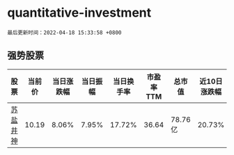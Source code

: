 # quantitative-investment

`最后更新时间：2022-04-18 15:33:58 +0800`

## 强势股票

|股票|当前价|当日涨跌幅|当日振幅|当日换手率|市盈率TTM|总市值|近10日涨跌幅|
|----|----|----|----|----|----|----|----|
|[苏盐井神](https://xueqiu.com/S/SH603299)|10.19|8.06%|7.95%|17.72%|36.64|78.76亿|20.73%|
